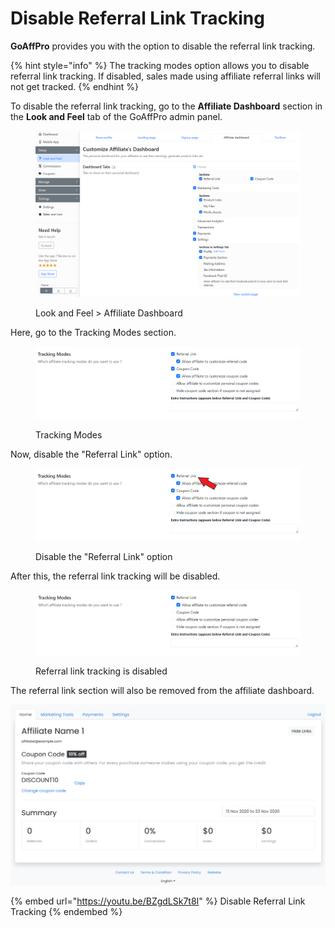 # Disable Referral Link Tracking

**GoAffPro** provides you with the option to disable the referral link tracking.

{% hint style="info" %}
The tracking modes option allows you to disable referral link tracking. If disabled, sales made using affiliate referral links will not get tracked.&#x20;
{% endhint %}

To disable the referral link tracking, go to the **Affiliate Dashboard** section in the **Look and Feel** tab of the GoAffPro admin panel.

<figure><img src="../.gitbook/assets/image (123).png" alt=""><figcaption><p>Look and Feel > Affiliate Dashboard</p></figcaption></figure>

Here, go to the Tracking Modes section.

<figure><img src="../.gitbook/assets/image (124).png" alt=""><figcaption><p>Tracking Modes</p></figcaption></figure>

Now, disable the "Referral Link" option.

<figure><img src="../.gitbook/assets/Screenshot 2024-04-02 171744.png" alt=""><figcaption><p>Disable the "Referral Link" option</p></figcaption></figure>

After this, the referral link tracking will be disabled.

<figure><img src="../.gitbook/assets/image (125).png" alt=""><figcaption><p>Referral link tracking is disabled</p></figcaption></figure>

The referral link section will also be removed from the affiliate dashboard.

![](<../.gitbook/assets/image (1436).png>)

{% embed url="https://youtu.be/BZgdLSk7t8I" %}
Disable Referral Link Tracking
{% endembed %}
